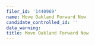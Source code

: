 ```yaml
---
filer_id: '1440969'
name: Move Oakland Forward Now
candidate_controlled_id: ''
data_warning: 
title: Move Oakland Forward Now
---
```

